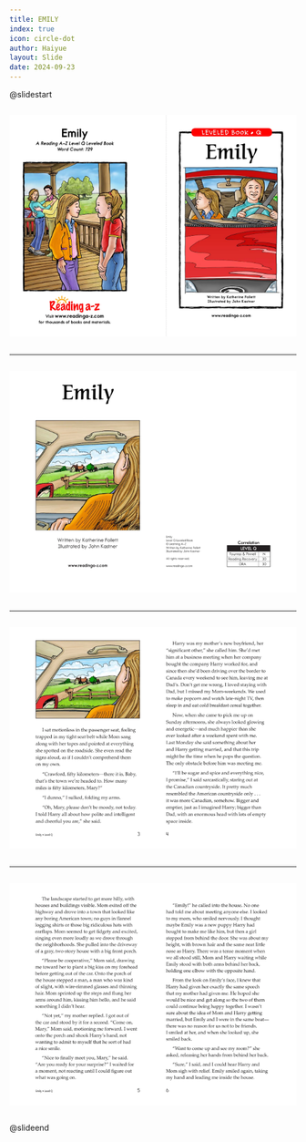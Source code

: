 ```yaml
---
title: EMILY
index: true
icon: circle-dot
author: Haiyue
layout: Slide
date: 2024-09-23
---
```

 
@slidestart

<div style="display:flex">
<div style="flex:1">

![](https://raw.githubusercontent.com/yclord/reading/refs/heads/master/english/Level-Q/EMILY/001.webp)
</div>
<div style="flex:1">

![](https://raw.githubusercontent.com/yclord/reading/refs/heads/master/english/Level-Q/EMILY/002.webp)
</div>
</div>

---

<div style="display:flex">
<div style="flex:1">

![](https://raw.githubusercontent.com/yclord/reading/refs/heads/master/english/Level-Q/EMILY/003.webp)
</div>
<div style="flex:1">

![](https://raw.githubusercontent.com/yclord/reading/refs/heads/master/english/Level-Q/EMILY/004.webp)
</div>
</div>

---

<div style="display:flex">
<div style="flex:1">

![](https://raw.githubusercontent.com/yclord/reading/refs/heads/master/english/Level-Q/EMILY/005.webp)
</div>
<div style="flex:1">

![](https://raw.githubusercontent.com/yclord/reading/refs/heads/master/english/Level-Q/EMILY/006.webp)
</div>
</div>

---

<div style="display:flex">
<div style="flex:1">

![](https://raw.githubusercontent.com/yclord/reading/refs/heads/master/english/Level-Q/EMILY/007.webp)
</div>
<div style="flex:1">

![](https://raw.githubusercontent.com/yclord/reading/refs/heads/master/english/Level-Q/EMILY/008.webp)
</div>
</div>

@slideend